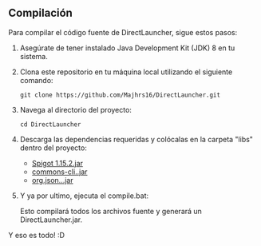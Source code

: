 ## Compilación

Para compilar el código fuente de DirectLauncher, sigue estos pasos:

1. Asegúrate de tener instalado Java Development Kit (JDK) 8 en tu sistema.
2. Clona este repositorio en tu máquina local utilizando el siguiente comando:

   ```
   git clone https://github.com/Majhrs16/DirectLauncher.git
   ```

3. Navega al directorio del proyecto:

   ```
   cd DirectLauncher
   ```

4. Descarga las dependencias requeridas y colócalas en la carpeta "libs" dentro del proyecto:

   - [Spigot 1.15.2.jar](https://getbukkit.org/download/spigot)
   - [commons-cli..jar](https://repo1.maven.org/maven2/commons-cli/commons-cli/1.5.0/)
   - [org.json...jar](https://repo1.maven.org/maven2/org/json/org.json/chargebee-1.0/)

5. Y ya por ultimo, ejecuta el compile.bat:

   Esto compilará todos los archivos fuente y generará un DirectLauncher.jar.

Y eso es todo! :D